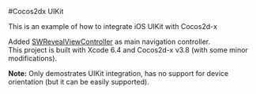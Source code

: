 #Cocos2dx UIKit

This is an example of how to integrate iOS UIKit with Cocos2d-x

Added [SWRevealViewController](https://github.com/John-Lluch/SWRevealViewController) as main navigation controller.   
This project is built with Xcode 6.4 and Cocos2d-x v3.8 (with some minor modifications).  
  
**Note:** Only demostrates UIKit integration, has no support for device orientation (but it can be easily supported).

